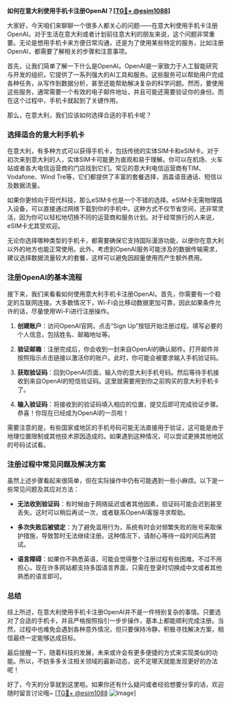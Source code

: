 **如何在意大利使用手机卡注册OpenAI？[[TG💪+ @esim1088](https://t.me/s/esim1088)]**

大家好，今天咱们来聊聊一个很多人都关心的问题——在意大利使用手机卡注册OpenAI。对于生活在意大利或者计划前往意大利的朋友来说，这个问题非常重要。无论是想用手机卡来方便日常沟通，还是为了使用某些特定的服务，比如注册OpenAI，都需要了解相关的步骤和注意事项。

首先，让我们简单了解一下什么是OpenAI。OpenAI是一家致力于人工智能研究与开发的组织，它提供了一系列强大的AI工具和服务。这些服务可以帮助用户完成各种任务，从写作到数据分析，甚至还能帮助解决复杂的科学问题。然而，要使用这些服务，通常需要一个有效的电子邮件地址，并且可能还需要验证你的身份。而在这个过程中，手机卡就起到了关键作用。

那么，在意大利，我们应该如何选择合适的手机卡呢？

### **选择适合的意大利手机卡**

在意大利，有多种方式可以获得手机卡，包括传统的实体SIM卡和eSIM卡。对于初次来到意大利的人，实体SIM卡可能更为直观和易于理解。你可以在机场、火车站或者各大电信运营商的门店找到它们。常见的意大利电信运营商有TIM、Vodafone、Wind Tre等，它们都提供了丰富的套餐选择，涵盖语音通话、短信以及数据流量。

如果你更倾向于现代科技，那么eSIM卡也是一个不错的选择。eSIM卡无需物理插入设备，可以直接通过网络下载到你的手机中。这种方式不仅节省空间，还非常灵活，因为你可以轻松地切换不同的运营商和服务计划。对于经常旅行的人来说，eSIM卡尤其受欢迎。

无论你选择哪种类型的手机卡，都需要确保它支持国际漫游功能，以便你在意大利以外的地方也能正常使用。此外，考虑到OpenAI服务可能涉及的数据传输需求，建议选择数据流量较大的套餐，这样可以避免因超量使用而产生额外费用。

### **注册OpenAI的基本流程**

接下来，我们来看看如何使用意大利手机卡注册OpenAI。首先，你需要有一个稳定的互联网连接。大多数情况下，Wi-Fi会比移动数据更加可靠，因此如果条件允许的话，尽量使用Wi-Fi进行注册操作。

1. **创建账户**：访问OpenAI官网，点击“Sign Up”按钮开始注册过程。填写必要的个人信息，包括姓名、邮箱地址等。
   
2. **验证邮箱**：注册完成后，你会收到一封来自OpenAI的确认邮件。打开邮件并按照指示点击链接以激活你的账户。此时，你可能会被要求输入手机验证码。

3. **获取验证码**：回到OpenAI页面，输入你的意大利手机号码。然后等待手机接收到来自OpenAI的短信验证码。这里就需要用到你之前购买的意大利手机卡了。

4. **输入验证码**：将接收到的验证码填入相应的位置，提交后即可完成验证步骤。恭喜！你现在已经成为OpenAI的一员啦！

需要注意的是，有些国家或地区的手机号码可能无法直接用于验证，这可能是由于地理位置限制或其他技术原因造成的。如果遇到这种情况，可以尝试更换其他地区的号码试试看。

### **注册过程中常见问题及解决方案**

虽然上述步骤看起来很简单，但在实际操作中仍有可能遇到一些小麻烦。以下是一些常见问题及其应对方法：

- **无法收到验证码**：有时候由于网络延迟或者其他因素，验证码可能会迟到甚至丢失。这时可以稍后再试一次，或者联系OpenAI客服寻求帮助。
  
- **多次失败后被锁定**：为了避免滥用行为，系统有时会对频繁失败的账号采取保护措施，导致暂时无法继续注册。这种情况下，请耐心等待一段时间后再尝试。

- **语言障碍**：如果你不熟悉英语，可能会觉得整个注册过程有些困难。不过不用担心，现在许多网站都支持多国语言界面，只需在登录时切换成中文或者其他熟悉的语言即可。

### **总结**

综上所述，在意大利使用手机卡注册OpenAI并不是一件特别复杂的事情。只要选对了合适的手机卡，并且严格按照指引一步步操作，基本上都能顺利完成注册。当然，过程中也难免会遇到各种意外情况，但只要保持冷静，积极寻找解决方案，相信最终一定能够达成目标。

最后提醒一下，随着科技的发展，未来或许会有更多便捷的方式来实现类似的功能。所以，不妨多多关注相关领域的最新动态，说不定哪天就能发现更好的办法呢！

好了，今天的分享就到这里啦。如果你还有什么疑问或者经验想要分享的话，欢迎随时留言讨论哦~ [[TG💪+ @esim1088](https://t.me/s/esim1088) ![Image](https://i.postimg.cc/4NQfJmqS/Snipaste-2025-05-13-00-14-12.png)]